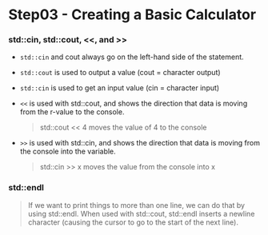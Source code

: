 # Step03 - Creating a Basic Calculator



### std::cin, std::cout, <<, and >>

- ``std::cin`` and cout always go on the left-hand side of the statement.

- ``std::cout`` is used to output a value (cout = character output)

- ``std::cin`` is used to get an input value (cin = character input)

- ``<<`` is used with std::cout, and shows the direction that data is moving from the r-value to the console.

  > std::cout << 4 moves the value of 4 to the console

- ``>>`` is used with std::cin, and shows the direction that data is moving from the console into the variable.

  > std::cin >> x moves the value from the console into x



### std::endl

> If we want to print things to more than one line, we can do that by using std::endl. When used with std::cout, std::endl inserts a newline character (causing the cursor to go to the start of the next line).
